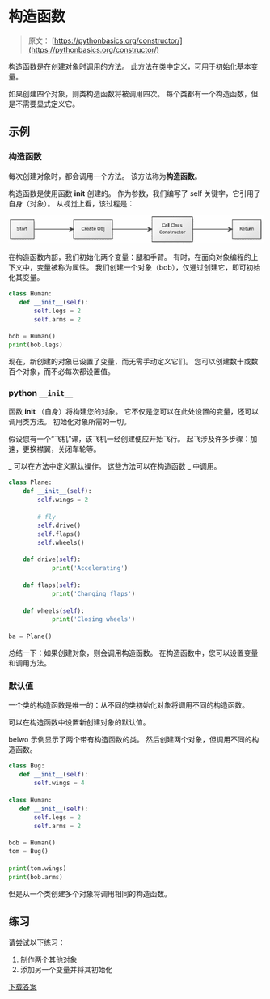 # 构造函数

> 原文： [https://pythonbasics.org/constructor/](https://pythonbasics.org/constructor/)

构造函数是在创建对象时调用的方法。 此方法在类中定义，可用于初始化基本变量。

如果创建四个对象，则类构造函数将被调用四次。 每个类都有一个构造函数，但是不需要显式定义它。



## 示例

### 构造函数

每次创建对象时，都会调用一个方法。 该方法称为**构造函数**。

构造函数是使用函数 **init** 创建的。 作为参数，我们编写了 self 关键字，它引用了自身（对象）。 从视觉上看，该过程是：

![constructor](img/8633b18ca0aedbc0c2aa0841fa26afdf.jpg)

在构造函数内部，我们初始化两个变量：腿和手臂。 有时，在面向对象编程的上下文中，变量被称为属性。 我们创建一个对象（bob），仅通过创建它，即可初始化其变量。

```py
class Human:
   def __init__(self):
       self.legs = 2
       self.arms = 2

bob = Human()
print(bob.legs)

```

现在，新创建的对象已设置了变量，而无需手动定义它们。 您可以创建数十或数百个对象，而不必每次都设置值。

### python `__init__`

函数 **init** （自身）将构建您的对象。 它不仅是您可以在此处设置的变量，还可以调用类方法。 初始化对象所需的一切。

假设您有一个“飞机”课，该飞机一经创建便应开始飞行。 起飞涉及许多步骤：加速，更换襟翼，关闭车轮等。

_ 可以在方法中定义默认操作。 这些方法可以在构造函数 _ 中调用。

```py
class Plane:
    def __init__(self):
        self.wings = 2

        # fly
        self.drive()
        self.flaps()
        self.wheels()

    def drive(self):
            print('Accelerating')

    def flaps(self):
            print('Changing flaps')

    def wheels(self):
            print('Closing wheels')

ba = Plane()

```

总结一下：如果创建对象，则会调用构造函数。 在构造函数中，您可以设置变量和调用方法。

### 默认值

一个类的构造函数是唯一的：从不同的类初始化对象将调用不同的构造函数。

可以在构造函数中设置新创建对象的默认值。

belwo 示例显示了两个带有构造函数的类。 然后创建两个对象，但调用不同的构造函数。

```py
class Bug:
   def __init__(self):
       self.wings = 4

class Human:
   def __init__(self):
       self.legs = 2
       self.arms = 2

bob = Human()
tom = Bug()

print(tom.wings)
print(bob.arms)

```

但是从一个类创建多个对象将调用相同的构造函数。

## 练习

请尝试以下练习：

1.  制作两个其他对象
2.  添加另一个变量并将其初始化

[下载答案](https://gum.co/HhgpI)